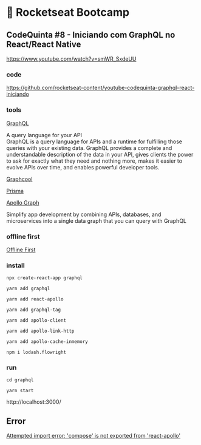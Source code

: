 # :rocket: Rocketseat Bootcamp

## CodeQuinta #8 - Iniciando com GraphQL no React/React Native

https://www.youtube.com/watch?v=smWR_SxdeUU

### code

https://github.com/rocketseat-content/youtube-codequinta-graphql-react-iniciando

### tools

[GraphQL](https://graphql.org/)  

A query language for your API  
GraphQL is a query language for APIs and a runtime for fulfilling those queries with your existing data. GraphQL provides a complete and understandable description of the data in your API, gives clients the power to ask for exactly what they need and nothing more, makes it easier to evolve APIs over time, and enables powerful developer tools.  

[Graphcool](https://www.graph.cool/)  

[Prisma](https://www.prisma.io/)  

[Apollo Graph](https://www.apollographql.com/)  

Simplify app development by combining APIs, databases, and microservices into a single data graph that you can query with GraphQL  

### offline first

[Offline First](https://developer.chrome.com/docs/apps/offline_apps/)  

### install

```
npx create-react-app graphql
```

```
yarn add graphql
```

```
yarn add react-apollo
```

```
yarn add graphql-tag
```

```
yarn add apollo-client
```

```
yarn add apollo-link-http
```

```
yarn add apollo-cache-inmemory
```

```
npm i lodash.flowright
```

### run

```
cd graphql
```

```
yarn start
```

http://localhost:3000/  

## Error

[Attempted import error: 'compose' is not exported from 'react-apollo'](https://github.com/apollographql/react-apollo/issues/3330)